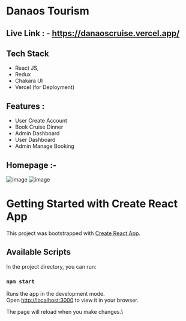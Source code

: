 # Danaos Tourism

## Live Link : - https://danaoscruise.vercel.app/

## Tech Stack
- React JS,
- Redux
- Chakara UI
- Vercel (for Deployment)

## Features :
- User Create Account
- Book Cruise Dinner
- Admin Dashboard
- User Dashboard
- Admin Manage Booking


## Homepage :-
![image](https://github.com/VishalBhuse/Cruise_Danaos_Com/assets/101569259/3f74651b-e6db-4a81-8677-58431e492dc4)
![image](https://github.com/VishalBhuse/Cruise_Danaos_Com/assets/101569259/3a72752d-bc4a-47a1-b388-637c25cee57a)


# Getting Started with Create React App

This project was bootstrapped with [Create React App](https://github.com/facebook/create-react-app).

## Available Scripts

In the project directory, you can run:

### `npm start`

Runs the app in the development mode.\
Open [http://localhost:3000](http://localhost:3000) to view it in your browser.

The page will reload when you make changes.\
